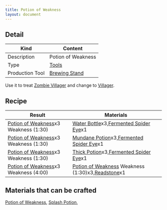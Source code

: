 ```yaml
---
title: Potion of Weakness
layout: document
---
```

## Detail

|Kind|Content|
|---|---|
|Description|Potion of Weakness|
|Type|[Tools](Tools)|
|Production Tool|[Brewing Stand](Brewing_Stand)|

Use it to treat [Zombie Villager](Zombie_Villager) and change to [Villager](Villager).

## Recipe

|Result|Materials|
|---|---|
|[Potion of Weakness](Potion_of_Weakness)x3 Weakness (1:30)|[Water Bottle](Water_Bottle)x3,[Fermented Spider Eye](Fermented_Spider_Eye)x1|
|[Potion of Weakness](Potion_of_Weakness)x3 Weakness (1:30)|[Mundane Potion](Mundane_Potion)x3,[Fermented Spider Eye](Fermented_Spider_Eye)x1|
|[Potion of Weakness](Potion_of_Weakness)x3 Weakness (1:30)|[Thick Potion](Thick_Potion)x3,[Fermented Spider Eye](Fermented_Spider_Eye)x1|
|[Potion of Weakness](Potion_of_Weakness)x3 Weakness (4:00)|[Potion of Weakness](Potion_of_Weakness) Weakness (1:30)x3,[Readstone](Readstone)x1|

## Materials that can be crafted

[Potion of Weakness](Potion_of_Weakness),
[Splash Potion](Splash_Potion),